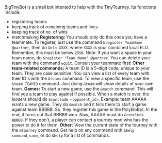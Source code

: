 BigTinyBot is a small bot intented to help with the TinyTourney. Its functions include:
 - registering teams
 - keeping track of remaining teams and lives
 - keeping track of no. of wins
 - matchmaking
__**Registering:**__
You should only do this once you have a teammate. To register, just use the command `&register TeamName @partner`, then do `&elo XXXX`, where `XXXX` is your combined local ELO. Remember, this must be below `2550`. Note: If you want a space in your team name, do `&register "Team Name" @partner`.
You can delete your team with the command `&quit`. Consult your teammate first!
__**Other team-related commands:**__
A team ID is a 5-digit code, unique to your team. They are case sensitive. You can view a list of every team with their ID's with the `&teams` command.
To view a specific team, use the `&team TEAMID` command. Just doing `&team` will show details of your own team.
__**Games:**__
To start a new game, use the `&match` command. This will find you a team to play against if possible. When a match is over, the *loosers* should do `&conclude <opponent_id>`. Example: team AAAAA wants a new game. They do `&match` and it tells them to start a game against team BBBBB. So, they register this game in the PolyEloBot. In the end, it turns out that BBBBB won. Now, AAAAA must do `&conclude BBBBB`. If they don't, a player can contact a tourney mod who has the power to do it for them.
__**Other:**__
View the current state of the tourney with the `&tourney` command. Get help on any command with `&help command_name`, or do `&help` for a list of commands.
